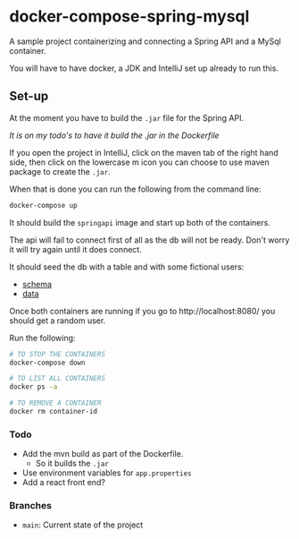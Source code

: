 # docker-compose-spring-mysql

A sample project containerizing and connecting a Spring API and a MySql container.

You will have to have docker, a JDK and IntelliJ set up already to run this.

## Set-up

At the moment you have to build the `.jar` file for the Spring API.

_It is on my todo's to have it build the .jar in the Dockerfile_

If you open the project in IntelliJ, click on the maven tab of the right hand side, then click on the lowercase m icon you can choose to use maven package to create the `.jar`.

When that is done you can run the following from the command line:

```bash
docker-compose up
```

It should build the `springapi` image and start up both of the containers.

The api will fail to connect first of all as the db will not be ready. Don't worry it will try again until it does connect.

It should seed the db with a table and with some fictional users:

- [schema](./src/main/resources/schema.sql)
- [data](./src/main/resources/data.sql)

Once both containers are running if you go to http://localhost:8080/ you should get a random user.

Run the following:

```bash
# TO STOP THE CONTAINERS
docker-compose down

# TO LIST ALL CONTAINERS
docker ps -a

# TO REMOVE A CONTAINER
docker rm container-id
```

### Todo

- Add the mvn build as part of the Dockerfile.
  - So it builds the `.jar`
- Use environment variables for `app.properties`
- Add a react front end?

### Branches

- `main`: Current state of the project
